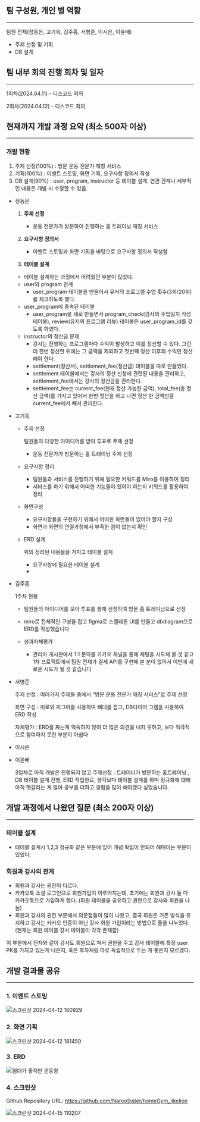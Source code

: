 ## 팀 구성원, 개인 별 역할

---

팀원 전체(정동은, 고기욱, 김주홍, 서병준, 이시은, 이윤배)

- 주제 선정 및 기획
- DB 설계

## 팀 내부 회의 진행 회차 및 일자

---

1회차(2024.04.11) - 디스코드 회의

2회차(2024.04.12) - 디스코드 회의

## 현재까지 개발 과정 요약 (최소 500자 이상)

---

### 개발 현황

1. 주제 선정(100%) : 방문 운동 전문가 매칭 서비스
2. 기획(100%) : 이벤트 스토밍, 화면 기획, 요구사항 정의서 작성
3. DB 설계(90%) : user, program, instructor 등 테이블 설계. 연관 관계나 세부적인 내용은 개발 시 수정할 수 있음.

- 정동은
    
    
    1. **주제 선정**
        - 운동 전문가가 방문하여 진행하는 홈 트레이닝 매칭 서비스
        
    2. **요구사항 정의서**
        - 이벤트 스토밍과 화면 기획을 바탕으로 요구사항 정의서 작성함
        
    3. **테이블 설계**
    - 테이블 설계하는 과정에서 어려웠던 부분이 많았다.
    - user와  program 관계
        - user_program 테이블을 만들어서 유저의 프로그램 수업 횟수(3회/20회)를 체크하도록 했다.
    - user_program에 종속된 테이블
        - user_program을 새로 만들면서 program_check(강사의 수업일지 작성 테이블), review(유저의 프로그램 리뷰) 테이블은 user_program_id를 갖도록 하였다.
    - instructor의 정산금 문제
        - 강사는 진행하는 프로그램마다 수익이 발생하고 이를 정산할 수 있다. 그런데 한번 정산한 뒤에는 그 금액을 제외하고 첫번째 정산 이후의 수익만 정산해야 한다.
        - settlement(정산서), settlement_fee(정산금) 테이블을 따로 만들었다.
        - settlement 테이블에서는 강사의 정산 신청에 관련된 내용을 관리하고, settlement_fee에서는 강사의 정산금을 관리한다.
        - settlement_fee는 current_fee(현재 정산 가능한 금액), total_fee(총 정산 금액)를 가지고 있어서 한번 정산을 하고 나면 정산 한 금액만큼 current_fee에서 빼서 관리한다.
- 고기욱
    - 주제 선정
        
        팀원들의 다양한 아이디어를 받아 투표로 주제 선정
        
        - 운동 전문가가 방문하는 홈 트레이닝 주제 선정
    - 요구사항 정리
        - 팀원들과 서비스를 진행하기 위해 필요한 키워드를 Miro를 이용하여 정리
        - 서비스를 하기 위해서 어떠한 기능들이 있어야 하는지 키워드를 활용하여 정리
    - 화면구성
        - 요구사항들을 구현하기 위해서 어떠한 화면들이 있어야 할지 구성
        - 화면과 화면의 연결과정에서 부족한 점이 없는지 확인
    - ERD 설계
        
        위의 정리된 내용들을 가지고 테이블 설계
        
        - 요구사항에 필요한 테이블 설계
        - 
- 김주홍
    
    1주차 현황
    
    - 팀원들의 아이디어를 모아 투표를 통해 선정하여 방문 홈 트레이닝으로 선정
    - miro로 전체적인 구성을 잡고 figma로 스켈레톤 UI를 만들고 dbdiagram으로 ERD를 작성했습니다
    
    - 성과자체평가
        - 관리자 게시판에서 1:1 문의를 카카오 채널을 통해 채팅을 시도해 볼 것 같고 1차 프로젝트에서 팀원 전체가 결제 API를 구현해 본 분이 없어서 이번에 새로운 시도가 될 것 같습니다
- 서병준
    
    주제 선정 : 여러가지 주제들 중에서 “방문 운동 전문가 매칭 서비스”로 주제 선정
    
    화면 구성 : 미로와 피그마를 사용하여 뼈대를 잡고, DB다이어 그램을 사용하여 ERD 작성
    
    자체평가 : ERD를 짜는게 익숙하지 않아 더 많은 의견을 내지 못하고, 보다 적극적으로 참여하지 못한 부분이 아쉽다
    
- 이시은
- 이윤배
    
     3일차로 아직 개발은 진행되지 않고 주제선정 : 트레이너가 방문하는 홈트레이닝 , DB 테이블 설계 진행,  ERD 작업완료, 생각보다 테이블 설계를 하며 정규화에 대해 아직 헷갈리는 게 많아 공부를 더하고 경험을 많이 해야겠다 싶었습니다.
    

## 개발 과정에서 나왔던 질문 (최소 200자 이상)

---

### 테이블 설계

- 테이블 설계시 1,2,3 정규화 같은 부분에 있어 개념 확립이 안되어 헤매이는 부분이 있었다.

### 회원과 강사의 관계

- 회원과 강사는 권한이 다르다.
- 카카오톡 소셜 로그인으로 회원가입이 이루어지는데, 초기에는 회원과 강사 둘 다 카카오톡으로 가입하게 했다. (회원 테이블을 공유하고 권한으로 강사와 회원을 나눔)
- 회원과 강사의 권한 부분에서 의문점들이 많이 나왔고, 결국 회원은 기존 방식을 유지하고 강사는 카카오 인증이 아닌 강사 회원 가입이라는 방법으로 둘을 나누었다.(현재는 회원 테이블 강사 테이블이 각각 존재함)

이 부분에서 전자와 같이 강사도 회원으로 쳐서 권한을 주고 강사 테이블에 특정 user PK를 가지고 있는게 나은지, 혹은 후자처럼 따로 독립적으로 두는 게 좋은지 모르겠다.

## 개발 결과물 공유

---

### 1. 이벤트 스토밍

![스크린샷 2024-04-12 160929](https://github.com/NarooSister/homeGym_likelion/assets/150361471/71dfd402-8585-471a-b50d-13cd4497f360)


### 2. 화면 기획

![스크린샷 2024-04-12 181450](https://github.com/NarooSister/homeGym_likelion/assets/150361471/855ce103-a5c9-4fbc-b96b-da3c05335ce4)


### 3. ERD

![침대가 좋지만 운동왕](https://github.com/NarooSister/homeGym_likelion/assets/150361471/a6b13de8-c50d-41a6-82b6-94819b944587)


### 4. 스크린샷

Github Repository URL: https://github.com/NarooSister/homeGym_likelion

![스크린샷 2024-04-15 110207](https://github.com/NarooSister/homeGym_likelion/assets/150361471/242cd7fa-c12a-46e6-9299-25333358e9be)
